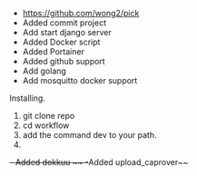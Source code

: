 - https://github.com/wong2/pick
- Added commit project
- Add start django server
- Added Docker script 
- Added Portainer
- Added github support
- Add golang 
- Add mosquitto docker support 


Installing. 
1. git clone repo 
2. cd workflow 
3. add the command dev to your path. 
4. 



~~- Added dokkuu  ~~
-~~Added upload_caprover~~


